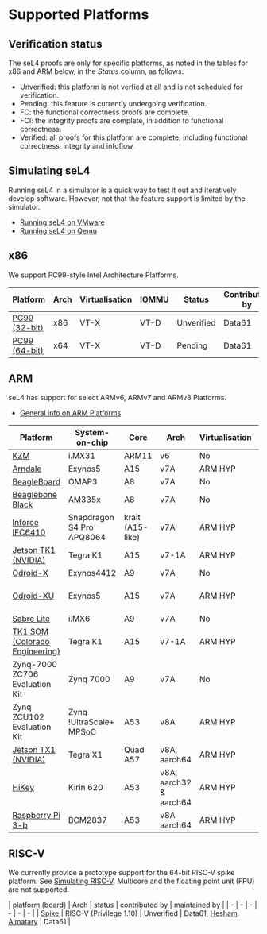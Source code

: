 # Supported Platforms

## Verification status

The seL4 proofs are only for specific platforms, as noted in the tables for x86 and ARM below, in
the *Status* column, as follows:

* Unverified: this platform is not verfied at all and is not scheduled for verification.
* Pending: this feature is currently undergoing verification.
* FC: the functional correctness proofs are complete.
* FCI: the integrity proofs are complete, in addition to functional correctness.
* Verified: all proofs for this platform are complete, including functional correctness, integrity and infoflow.

## Simulating seL4

Running seL4 in a simulator is a quick way to test it out and iteratively develop software. However,
not that the feature support is limited by the simulator.

* [Running seL4 on VMware](VMware)
* [Running seL4 on Qemu](Qemu)

## x86

We support PC99-style Intel Architecture Platforms.

| Platform              | Arch | Virtualisation | IOMMU | Status     | Contributed by | Maintained by |
| -                     |  -   | -              | -     | -          | -              | -             |
| [PC99 (32-bit)](IA32) | x86  | VT-X           | VT-D  | Unverified | Data61         | Data61        |
| [PC99 (64-bit)](IA32) | x64  | VT-X           | VT-D  | Pending    | Data61         | Data61        |

## ARM

seL4 has support for select ARMv6, ARMv7 and ARMv8 Platforms.

* [General info on ARM Platforms](GeneralARM)

| Platform                                      | System-on-chip            | Core             | Arch  | Virtualisation | IOMMU              | Status     | Contributed by | Maintained by |
| -                                             | -                         | -                | -     | -              | -                  | -          | -              | -             |
| [KZM](Kzm)                                    | i.MX31                    | ARM11            | v6    | No             | No                 | Unverified | Data61         | Data61        |
| [Arndale](arndale)                            | Exynos5                   | A15              | v7A   | ARM HYP        | No                 | Unverified | Data61         | No            |
| [BeagleBoard](BeagleBoard)                    | OMAP3                     | A8               | v7A   | No             | No                 | Unverified | Data61         | Data61        |
| [Beaglebone Black](Beaglebone)                | AM335x                    | A8               | v7A   | No             | No                 | Unverified | external       | Data61        |
| [Inforce IFC6410](IF6410)                     | Snapdragon S4 Pro APQ8064 | krait (A15-like) | v7A   | ARM HYP        | -                  | Unverified | Data61         | No            |
| [Jetson TK1 (NVIDIA)](jetsontk1)              | Tegra K1                  | A15              | v7-1A | ARM HYP        | System MMU         | Unverified | Data61         | Data61        |
| [Odroid-X](odroidx)                           | Exynos4412                | A9               | v7A   | No             | No                 | Unverified | Data61         | Data61        |
| [Odroid-XU](OdroidXU)                         | Exynos5                   | A15              | v7A   | ARM HYP        | limited System MMU | Unverified | Data61         | Data61        |
| [Sabre Lite](sabreLite)                       | i.MX6                     | A9               | v7A   | No             | No                 | Verified   | Data61         | Data61        |
| [TK1 SOM (Colorado Engineering)](CEI_TK1_SOM) | Tegra K1                  | A15              | v7-1A | ARM HYP        | System MMU         | FC (without MMU) | Data61         | Data61        |
| Zynq-7000 ZC706 Evaluation Kit                | Zynq 7000                 | A9               | v7A   | No             | No                 | Unverified | Data61         | Data61        |
| Zynq ZCU102 Evaluation Kit                    | Zynq !UltraScale+ MPSoC   | A53              | v8A           | ARM HYP        | System MMU | Unverified | [DornerWorks](http://dornerworks.com/) | Data61        |
| [Jetson TX1 (NVIDIA) ](jetsontx1)             | Tegra X1                  | Quad A57         | v8A, aarch64  | ARM HYP        | System MMU | Unverified | Data61                                 | Data61        |
| [HiKey](HiKey)                                | Kirin 620                 | A53              | v8A, aarch32 & aarch64 | ARM HYP        | -          | Unverified | Data61                                 | Data61        |
| [Raspberry Pi 3-b](Rpi3)                      | BCM2837                   | A53              | v8A aarch64   | ARM HYP        | -          | Unverified | Data61                                 | Data61        |

## RISC-V

We currently provide a prototype support for the 64-bit RISC-V spike platform. See [Simulating RISC-V](RISCV). Multicore and the floating point unit (FPU) are not supported.

| platform (board) | Arch                    | status     | contributed by                                               | maintained by |
| -                | -                       |  -         | -                                                            | -             | -                |
| [Spike](RISCV)   | RISC-V (Privilege 1.10) | Unverified | Data61, [Hesham Almatary](https://github.com/heshamelmatary) | Data61             |
